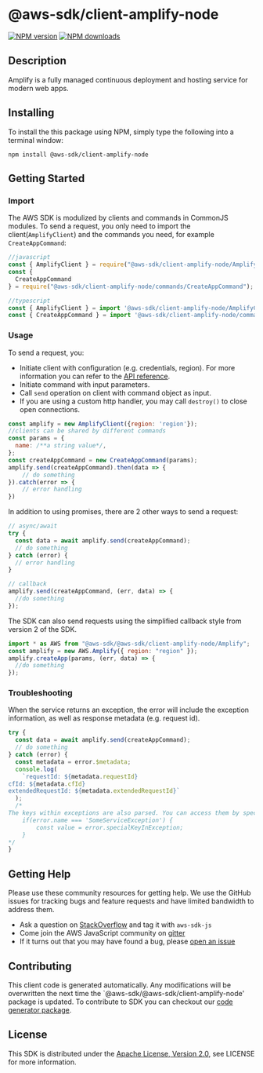 # @aws-sdk/client-amplify-node

[![NPM version](https://img.shields.io/npm/v/@aws-sdk/client-amplify-node/preview.svg)](https://www.npmjs.com/package/@aws-sdk/client-amplify-node)
[![NPM downloads](https://img.shields.io/npm/dm/@aws-sdk/client-amplify-node.svg)](https://www.npmjs.com/package/@aws-sdk/client-amplify-node)

## Description

<p> Amplify is a fully managed continuous deployment and hosting service for modern web apps. </p>

## Installing

To install the this package using NPM, simply type the following into a terminal window:

```
npm install @aws-sdk/client-amplify-node
```

## Getting Started

### Import

The AWS SDK is modulized by clients and commands in CommonJS modules. To send a request, you only need to import the client(`AmplifyClient`) and the commands you need, for example `CreateAppCommand`:

```javascript
//javascript
const { AmplifyClient } = require("@aws-sdk/client-amplify-node/AmplifyClient");
const {
  CreateAppCommand
} = require("@aws-sdk/client-amplify-node/commands/CreateAppCommand");
```

```javascript
//typescript
const { AmplifyClient } = import '@aws-sdk/client-amplify-node/AmplifyClient';
const { CreateAppCommand } = import '@aws-sdk/client-amplify-node/commands/CreateAppCommand';
```

### Usage

To send a request, you:

- Initiate client with configuration (e.g. credentials, region). For more information you can refer to the [API reference][].
- Initiate command with input parameters.
- Call `send` operation on client with command object as input.
- If you are using a custom http handler, you may call `destroy()` to close open connections.

```javascript
const amplify = new AmplifyClient({region: 'region'});
//clients can be shared by different commands
const params = {
  name: /**a string value*/,
};
const createAppCommand = new CreateAppCommand(params);
amplify.send(createAppCommand).then(data => {
    // do something
}).catch(error => {
    // error handling
})
```

In addition to using promises, there are 2 other ways to send a request:

```javascript
// async/await
try {
  const data = await amplify.send(createAppCommand);
  // do something
} catch (error) {
  // error handling
}
```

```javascript
// callback
amplify.send(createAppCommand, (err, data) => {
  //do something
});
```

The SDK can also send requests using the simplified callback style from version 2 of the SDK.

```javascript
import * as AWS from "@aws-sdk/@aws-sdk/client-amplify-node/Amplify";
const amplify = new AWS.Amplify({ region: "region" });
amplify.createApp(params, (err, data) => {
  //do something
});
```

### Troubleshooting

When the service returns an exception, the error will include the exception information, as well as response metadata (e.g. request id).

```javascript
try {
  const data = await amplify.send(createAppCommand);
  // do something
} catch (error) {
  const metadata = error.$metadata;
  console.log(
    `requestId: ${metadata.requestId}
cfId: ${metadata.cfId}
extendedRequestId: ${metadata.extendedRequestId}`
  );
  /*
The keys within exceptions are also parsed. You can access them by specifying exception names:
    if(error.name === 'SomeServiceException') {
        const value = error.specialKeyInException;
    }
*/
}
```

## Getting Help

Please use these community resources for getting help. We use the GitHub issues for tracking bugs and feature requests and have limited bandwidth to address them.

- Ask a question on [StackOverflow](https://stackoverflow.com/questions/tagged/aws-sdk-js) and tag it with `aws-sdk-js`
- Come join the AWS JavaScript community on [gitter](https://gitter.im/aws/aws-sdk-js-v3)
- If it turns out that you may have found a bug, please [open an issue](https://github.com/aws/aws-sdk-js-v3/issues)

## Contributing

This client code is generated automatically. Any modifications will be overwritten the next time the `@aws-sdk/@aws-sdk/client-amplify-node' package is updated. To contribute to SDK you can checkout our [code generator package][].

## License

This SDK is distributed under the
[Apache License, Version 2.0](http://www.apache.org/licenses/LICENSE-2.0),
see LICENSE for more information.

[code generator package]: https://github.com/aws/aws-sdk-js-v3/tree/master/packages/service-types-generator
[api reference]: https://docs.aws.amazon.com/AWSJavaScriptSDK/latest/
